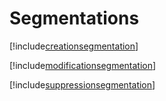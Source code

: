 # Segmentations

[!include[creationsegmentation](segmentations.creationsegmentation.autogen.md)]

[!include[modificationsegmentation](segmentations.modificationsegmentation.autogen.md)]

[!include[suppressionsegmentation](segmentations.suppressionsegmentation.autogen.md)]















